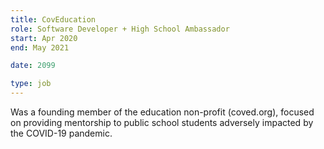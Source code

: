 ```yaml
---
title: CovEducation
role: Software Developer + High School Ambassador
start: Apr 2020
end: May 2021

date: 2099

type: job
---
```


Was a founding member of the education non-profit (coved.org), focused on providing mentorship to public school students adversely impacted by the COVID-19 pandemic.
